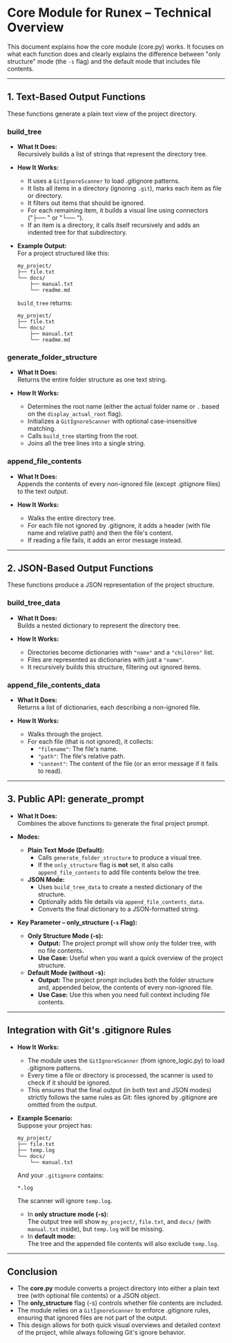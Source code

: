 # Core Module for Runex – Technical Overview

This document explains how the core module (core.py) works. It focuses on what each function does and clearly explains the difference between "only structure" mode (the `-s` flag) and the default mode that includes file contents.

---

## 1. Text-Based Output Functions

These functions generate a plain text view of the project directory.

### build_tree

- **What It Does:**  
  Recursively builds a list of strings that represent the directory tree.
  
- **How It Works:**  
  - It uses a `GitIgnoreScanner` to load .gitignore patterns.
  - It lists all items in a directory (ignoring `.git`), marks each item as file or directory.
  - It filters out items that should be ignored.
  - For each remaining item, it builds a visual line using connectors ("├── " or "└── ").
  - If an item is a directory, it calls itself recursively and adds an indented tree for that subdirectory.

- **Example Output:**  
  For a project structured like this:
  
  ```
  my_project/
  ├── file.txt
  └── docs/
      ├── manual.txt
      └── readme.md
  ```
  
  `build_tree` returns:
  
  ```
  my_project/
  ├── file.txt
  └── docs/
      ├── manual.txt
      └── readme.md
  ```

### generate_folder_structure

- **What It Does:**  
  Returns the entire folder structure as one text string.
  
- **How It Works:**  
  - Determines the root name (either the actual folder name or `.` based on the `display_actual_root` flag).
  - Initializes a `GitIgnoreScanner` with optional case-insensitive matching.
  - Calls `build_tree` starting from the root.
  - Joins all the tree lines into a single string.

### append_file_contents

- **What It Does:**  
  Appends the contents of every non-ignored file (except .gitignore files) to the text output.
  
- **How It Works:**  
  - Walks the entire directory tree.
  - For each file not ignored by .gitignore, it adds a header (with file name and relative path) and then the file's content.
  - If reading a file fails, it adds an error message instead.

---

## 2. JSON-Based Output Functions

These functions produce a JSON representation of the project structure.

### build_tree_data

- **What It Does:**  
  Builds a nested dictionary to represent the directory tree.
  
- **How It Works:**  
  - Directories become dictionaries with `"name"` and a `"children"` list.
  - Files are represented as dictionaries with just a `"name"`.
  - It recursively builds this structure, filtering out ignored items.

### append_file_contents_data

- **What It Does:**  
  Returns a list of dictionaries, each describing a non-ignored file.
  
- **How It Works:**  
  - Walks through the project.
  - For each file (that is not ignored), it collects:
    - `"filename"`: The file's name.
    - `"path"`: The file's relative path.
    - `"content"`: The content of the file (or an error message if it fails to read).

---

## 3. Public API: generate_prompt

- **What It Does:**  
  Combines the above functions to generate the final project prompt.
  
- **Modes:**
  - **Plain Text Mode (Default):**  
    - Calls `generate_folder_structure` to produce a visual tree.
    - If the `only_structure` flag is **not** set, it also calls `append_file_contents` to add file contents below the tree.
  - **JSON Mode:**  
    - Uses `build_tree_data` to create a nested dictionary of the structure.
    - Optionally adds file details via `append_file_contents_data`.
    - Converts the final dictionary to a JSON-formatted string.
  
- **Key Parameter – only_structure (`-s` Flag):**  
  - **Only Structure Mode (-s):**  
    - **Output:** The project prompt will show only the folder tree, with no file contents.
    - **Use Case:** Useful when you want a quick overview of the project structure.
  - **Default Mode (without -s):**  
    - **Output:** The project prompt includes both the folder structure and, appended below, the contents of every non-ignored file.
    - **Use Case:** Use this when you need full context including file contents.

---

## Integration with Git's .gitignore Rules

- **How It Works:**  
  - The module uses the `GitIgnoreScanner` (from ignore_logic.py) to load .gitignore patterns.
  - Every time a file or directory is processed, the scanner is used to check if it should be ignored.
  - This ensures that the final output (in both text and JSON modes) strictly follows the same rules as Git: files ignored by .gitignore are omitted from the output.
  
- **Example Scenario:**  
  Suppose your project has:
  
  ```
  my_project/
  ├── file.txt
  ├── temp.log
  └── docs/
      └── manual.txt
  ```
  
  And your `.gitignore` contains:
  
  ```
  *.log
  ```
  
  The scanner will ignore `temp.log`.  
  - In **only structure mode (-s):**  
    The output tree will show `my_project/`, `file.txt`, and `docs/` (with `manual.txt` inside), but `temp.log` will be missing.
  - In **default mode:**  
    The tree and the appended file contents will also exclude `temp.log`.

---

## Conclusion

- The **core.py** module converts a project directory into either a plain text tree (with optional file contents) or a JSON object.
- The **only_structure** flag (-s) controls whether file contents are included.
- The module relies on a `GitIgnoreScanner` to enforce .gitignore rules, ensuring that ignored files are not part of the output.
- This design allows for both quick visual overviews and detailed context of the project, while always following Git's ignore behavior.
